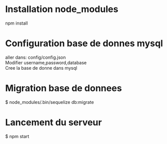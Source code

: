 # Installation node_modules
npm install

# Configuration base de donnes mysql
aller dans: config/config.json<br />
Modifier username,password,database<br />
Cree la base de donne dans mysql<br />

# Migration base de donnees
$ node_modules/.bin/sequelize db:migrate

# Lancement du serveur 
$ npm start
